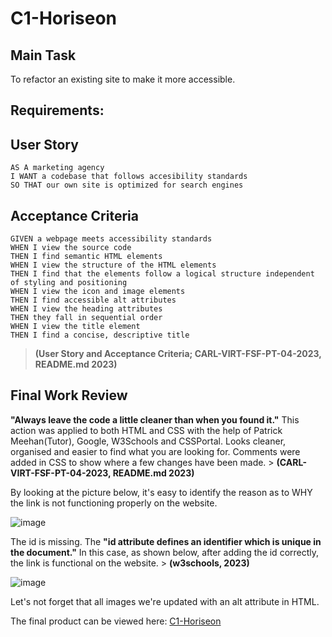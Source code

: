 # C1-Horiseon

## Main Task

To refactor an existing site to make it more accessible.

## Requirements:

## User Story

```
AS A marketing agency
I WANT a codebase that follows accesibility standards
SO THAT our own site is optimized for search engines
```

## Acceptance Criteria

```
GIVEN a webpage meets accessibility standards
WHEN I view the source code
THEN I find semantic HTML elements
WHEN I view the structure of the HTML elements
THEN I find that the elements follow a logical structure independent of styling and positioning
WHEN I view the icon and image elements
THEN I find accessible alt attributes
WHEN I view the heading attributes
THEN they fall in sequential order
WHEN I view the title element
THEN I find a concise, descriptive title
``` 
> **(User Story and Acceptance Criteria; CARL-VIRT-FSF-PT-04-2023, README.md 2023)** 

## Final Work Review

**"Always leave the code a little cleaner than when you found it."** This action was applied to both HTML and CSS with the help of Patrick Meehan(Tutor), Google, W3Schools and CSSPortal. Looks cleaner, organised and easier to find what you are looking for. Comments were added in CSS to show where a few changes have been made. > **(CARL-VIRT-FSF-PT-04-2023, README.md 2023)**

By looking at the picture below, it's easy to identify the reason as to WHY the link is not functioning properly on the website.

![image](https://user-images.githubusercontent.com/129988455/235701731-721dd665-a6af-486b-a691-1861d710577f.png)

The id is missing. The **"id attribute defines an identifier which is unique in the document."** In this case, as shown below, after adding the id correctly, the link is functional on the website. > **(w3schools, 2023)**

![image](https://user-images.githubusercontent.com/129988455/235702766-4224a1c3-3670-408f-b151-e0aa9357bc12.png)

Let's not forget that all images we're updated with an alt attribute in HTML. 

The final product can be viewed here: [C1-Horiseon](https://smarquis85.github.io/C1-Horiseon/)


